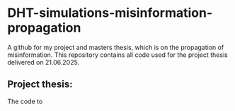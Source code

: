 # DHT-simulations-misinformation-propagation
A github for my project and masters thesis, which is on the propagation of misinformation. 
This repository contains all code used for the project thesis delivered on 21.06.2025.

## Project thesis: 

The code to 
